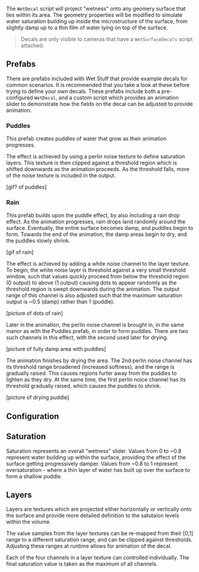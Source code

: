 The `WetDecal` script will project "wetness" onto any geomery surface that lies within its area. The geometry properties will be modified to simulate water saturation building up inside the microstructure of the surface, from slightly damp up to a thin film of water lying on top of the surface.

> Decals are only visible to cameras that have a `WetSurfaceDecals` script attached.

## Prefabs

There are prefabs included with Wet Stuff that provide example decals for common scenarios. It is recommended that you take a look at these before trying to define your own decals. These prefabs include both a pre-configured `WetDecal`, and a custom script which provides an animation slider to demonstrate how the fields on the decal can be adjusted to provide animation.

### Puddles

This prefab creates puddles of water that grow as their animation progresses. 

The effect is achieved by using a perlin noise texture to define saturation layers. This texture is then clipped against a threshold region which is shifted downwards as the animation proceeds. As the threshold falls, more of the noise texture is included in the output.

[gif? of puddles]

### Rain

This prefab builds upon the puddle effect, by also including a rain drop effect. As the animation progresses, rain drops land randomly around the surface. Eventually, the entire surface becomes damp, and puddles begin to form. Towards the end of the animation, the damp areas begin to dry, and the puddles slowly shrink.

[gif of rain]

The effect is achieved by adding a white noise channel to the layer texture. To begin, the white noise layer is threshold against a very small threshold window, such that values quickly proceed from below the threshold region (0 output) to above (1 output) causing dots to appear randomly as the threshold region is swept downwards during the animation. The output range of this channel is also adjusted such that the maximum saturation output is ~0.5 (damp) rather than 1 (puddle).

[picture of dots of rain]

Later in the animation, the perlin noise channel is brought in, in the same manor as with the Puddles prefab, in order to form puddles. There are two such channels in this effect, with the second used later for drying.

[picture of fully damp area with puddles]

The animation finishes by drying the area. The 2nd perlin noise channel has its threshold range broadened (increased softness), and the range is gradually raised. This causes regions furter away from the puddles to lighten as they dry. At the same time, the first perlin noice channel has its threshold gradually raised, which causes the puddles to shrink.

[picture of drying puddle]

## Configuration

## Saturation

Saturation represents an overall "wetness" slider. Values from 0 to ~0.8 represent water building up within the surface, providing the effect of the surface getting progressively damper. Values from ~0.8 to 1 represent oversaturation - where a thin layer of water has built up over the surface to form a shallow puddle.

## Layers

Layers are textures which are projected either horizontally or vertically onto the surface and provide more detailed definition to the satutaion levels within the volume.

The value samples from the layer textures can be re-mapped from their [0,1] range to a different saturation range, and can be clipped against thresholds. Adjusting these ranges at runtime allows for animation of the decal.

Each of the four channels in a layer texture can controlled individually. The final saturation value is taken as the maximum of all channels.